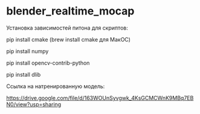 # blender_realtime_mocap
Установка зависимостей питона для скриптов:

pip install cmake (brew install cmake для МакОС)

pip install numpy

pip install opencv-contrib-python

pip install dlib

Ссылка на натренированную модель:

https://drive.google.com/file/d/163WOUnSyvgwk_4KsGCMCWnK9MBq7EBN0/view?usp=sharing



